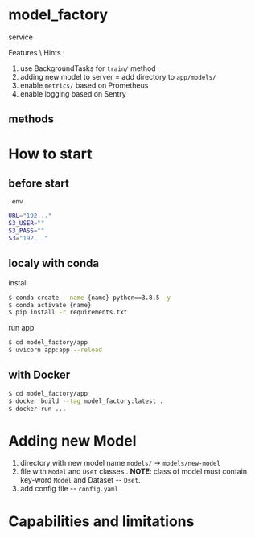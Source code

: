# model_factory
service

Features \ Hints :
1) use BackgroundTasks for `train/` method
2) adding new model to server = add directory to `app/models/`
3) enable `metrics/` based on Prometheus
4) enable logging based on Sentry


## methods 



# How to start

## before start

`.env`

```bash
URL="192..."
S3_USER=""
S3_PASS=""
S3="192..."
```

## localy with conda

install

```bash
$ conda create --name {name} python==3.8.5 -y
$ conda activate {name}
$ pip install -r requirements.txt
```

run app
```bash
$ cd model_factory/app
$ uvicorn app:app --reload
```

## with Docker

```bash
$ cd model_factory/app
$ docker build --tag model_factory:latest .
$ docker run ...
```

# Adding new Model

1. directory with new model name `models/` -> `models/new-model`
2. file with `Model` and `Dset` classes . **NOTE**: class of model must contain key-word `Model` and Dataset -- `Dset`.
3. add config file -- `config.yaml`


# Capabilities and limitations

